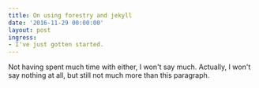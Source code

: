 ```yaml
---
title: On using forestry and jekyll
date: '2016-11-29 00:00:00'
layout: post
ingress:
- I've just gotten started.
---
```

Not having spent much time with either, I won't say much. Actually, I won't say nothing at all, but still not much more than this paragraph.
